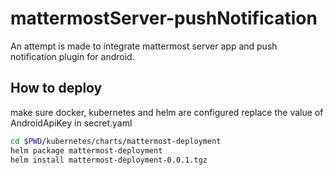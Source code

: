 # mattermostServer-pushNotification

An attempt is made to integrate mattermost server app and push notification plugin for android.

## How to deploy
make sure docker, kubernetes and helm are configured
replace the value of AndroidApiKey in secret.yaml

```bash
cd $PWD/kubernetes/charts/mattermost-deployment
helm package mattermost-deployment
helm install mattermost-deployment-0.0.1.tgz
```
